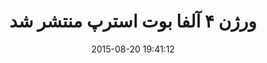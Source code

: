 ---
layout: post
title: "ورژن ۴ آلفا بوت استرپ منتشر شد"
date: 2015-08-20 19:41:12
section: article
tags: css
link: "http://bootstrap.gigfa.com/%D9%88%D8%B1%DA%98%D9%86-%DB%B4-%D8%A2%D9%84%D9%81%D8%A7-%D8%A8%D9%88%D8%AA-%D8%A7%D8%B3%D8%AA%D8%B1%D9%BE-%D9%85%D9%86%D8%AA%D8%B4%D8%B1-%D8%B4%D8%AF/"
user: "محمد شریفی"
user_link: "http://bootstrap.gigfa.com/"
---